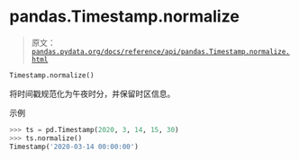 # pandas.Timestamp.normalize

> 原文：[`pandas.pydata.org/docs/reference/api/pandas.Timestamp.normalize.html`](https://pandas.pydata.org/docs/reference/api/pandas.Timestamp.normalize.html)

```py
Timestamp.normalize()
```

将时间戳规范化为午夜时分，并保留时区信息。

示例

```py
>>> ts = pd.Timestamp(2020, 3, 14, 15, 30)
>>> ts.normalize()
Timestamp('2020-03-14 00:00:00') 
```
